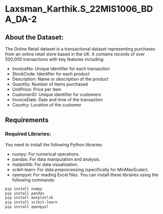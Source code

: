 # Laxsman_Karthik.S_22MIS1006_BDA_DA-2
## About the Dataset:
The Online Retail dataset is a transactional dataset representing purchases from an online retail store based in the UK. It contains records of over 500,000 transactions with key features including:

- InvoiceNo: Unique identifier for each transaction
- StockCode: Identifier for each product
- Description: Name or description of the product
- Quantity: Number of items purchased
- UnitPrice: Price per item
- CustomerID: Unique identifier for customers
- InvoiceDate: Date and time of the transaction
- Country: Location of the customer

## Requirements
### Required Libraries:
You need to install the following Python libraries:
- numpy: For numerical operations.
- pandas: For data manipulation and analysis.
- matplotlib: For data visualization.
- scikit-learn: For data preprocessing (specifically for MinMaxScaler).
- openpyxl: For reading Excel files.
You can install these libraires using the following commands:
``` bash
pip install numpy
pip install pandas
pip install matplotlib
pip install scikit-learn
pip install openpyxl
```
